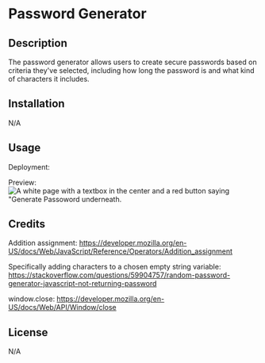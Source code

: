 # Password Generator

## Description
The password generator allows users to create secure passwords based on criteria they've selected, including how long the password is and what kind of characters it includes.

## Installation
N/A

## Usage
Deployment: 

Preview:
![A white page with a textbox in the center and a red button saying "Generate Passoword underneath.]((https://github.com/elthell/password-generator/blob/main/assets/images/assignments/03-javascript-homework-demo.png?raw=true))

## Credits

Addition assignment: https://developer.mozilla.org/en-US/docs/Web/JavaScript/Reference/Operators/Addition_assignment

Specifically adding characters to a chosen empty string variable: https://stackoverflow.com/questions/59904757/random-password-generator-javascript-not-returning-password

window.close: https://developer.mozilla.org/en-US/docs/Web/API/Window/close

## License
N/A